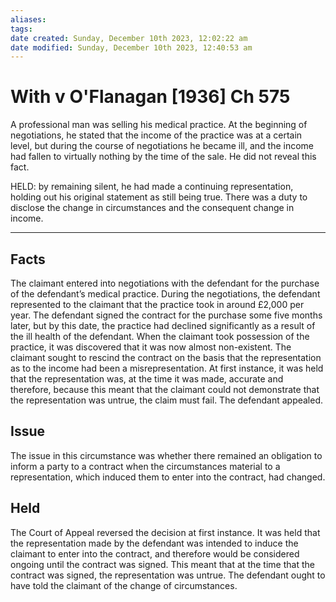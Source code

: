 ```yaml
---
aliases: 
tags: 
date created: Sunday, December 10th 2023, 12:02:22 am
date modified: Sunday, December 10th 2023, 12:40:53 am
---
```


# With v O'Flanagan [1936] Ch 575

A professional man was selling his medical practice. At the beginning of negotiations, he stated that the income of the practice was at a certain level, but during the course of negotiations he became ill, and the income had fallen to virtually nothing by the time of the sale. He did not reveal this fact.

HELD: by remaining silent, he had made a continuing representation, holding out his original statement as still being true. There was a duty to disclose the change in circumstances and the consequent change in income.

---

## Facts

The claimant entered into negotiations with the defendant for the purchase of the defendant’s medical practice. During the negotiations, the defendant represented to the claimant that the practice took in around £2,000 per year. The defendant signed the contract for the purchase some five months later, but by this date, the practice had declined significantly as a result of the ill health of the defendant. When the claimant took possession of the practice, it was discovered that it was now almost non-existent. The claimant sought to rescind the contract on the basis that the representation as to the income had been a misrepresentation. At first instance, it was held that the representation was, at the time it was made, accurate and therefore, because this meant that the claimant could not demonstrate that the representation was untrue, the claim must fail. The defendant appealed.

## Issue

The issue in this circumstance was whether there remained an obligation to inform a party to a contract when the circumstances material to a representation, which induced them to enter into the contract, had changed.

## Held

The Court of Appeal reversed the decision at first instance. It was held that the representation made by the defendant was intended to induce the claimant to enter into the contract, and therefore would be considered ongoing until the contract was signed. This meant that at the time that the contract was signed, the representation was untrue. The defendant ought to have told the claimant of the change of circumstances.
